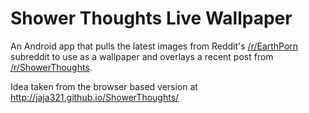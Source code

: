 # Shower Thoughts Live Wallpaper

An Android app that pulls the latest images from Reddit's [/r/EarthPorn](https://www.reddit.com/r/EarthPorn) subreddit to use as a wallpaper and overlays a recent post from [/r/ShowerThoughts](https://www.reddit.com/r/ShowerThoughts).

Idea taken from the browser based version at http://jaja321.github.io/ShowerThoughts/
